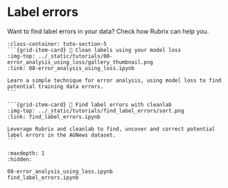 # <span class="tuto-section-5"></span>Label errors

Want to find label errors in your data? Check how Rubrix can help you.

````{grid} 1 1 2 3
:class-container: tuto-section-5
```{grid-item-card} 🧼 Clean labels using your model loss
:img-top: ../_static/tutorials/08-error_analysis_using_loss/gallery_thumbnail.png
:link: 08-error_analysis_using_loss.ipynb

Learn a simple technique for error analysis, using model loss to find potential training data errors.
```

```{grid-item-card} 🧐 Find label errors with cleanlab
:img-top: ../_static/tutorials/find_label_errors/sort.png
:link: find_label_errors.ipynb

Leverage Rubrix and cleanlab to find, uncover and correct potential label errors in the AGNews dataset.
```
````

```{toctree}
:maxdepth: 1
:hidden:

08-error_analysis_using_loss.ipynb
find_label_errors.ipynb
```

